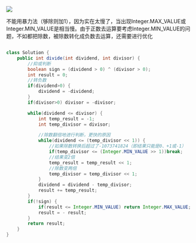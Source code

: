 <image src="./pictures/Annotation 2020-04-07 164356.png">

不能用暴力法（够除则加1），因为实在太慢了，当出现Integer.MAX_VALUE或Integer.MIN_VALUE是相当慢。由于正数去运算要考虑Integer.MIN_VALUE的问题，不如都把除数，被除数转化成负数去运算，还需要进行优化
```java

class Solution {
    public int divide(int dividend, int divisor) {
        //抑或判断
        boolean sign = (dividend > 0) ^ (divisor > 0);
        int result = 0;
        //转负数
        if(dividend>0) {
            dividend = -dividend;
        }
        if(divisor>0) divisor = -divisor;

        while(dividend <= divisor) {
            int temp_result = -1;
            int temp_divisor = divisor;

            //除数翻倍地进行判断，更快的原因
            while(dividend <= (temp_divisor << 1)) {
                //如果除数转换后超过了-1073741824（即结果只能是0、+1或-1）
                if(temp_divisor <= (Integer.MIN_VALUE >> 1))break;
                //结果变2倍
                temp_result = temp_result << 1;
                //除数变两倍
                temp_divisor = temp_divisor << 1;
            }
            dividend = dividend - temp_divisor;
            result += temp_result;
        }
        if(!sign) {
            if(result <= Integer.MIN_VALUE) return Integer.MAX_VALUE;
            result = - result;
        }
        return result;
    }
}

```
